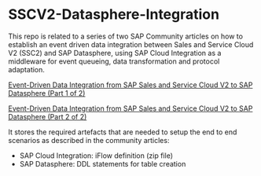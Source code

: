 # SSCV2-Datasphere-Integration
This repo is related to a series of two SAP Community articles on how to establish an event driven data integration between Sales and Service Cloud V2 (SSC2) and SAP Datasphere, using SAP Cloud Integration as a middleware for event queueing, data transformation and protocol adaptation. 

[Event-Driven Data Integration from SAP Sales and Service Cloud V2 to SAP Datasphere (Part 1 of 2)](https://community.sap.com/t5/crm-and-cx-blogs-by-sap/event-driven-data-integration-from-sap-sales-and-service-cloud-v2-to-sap/ba-p/14003914)

[Event-Driven Data Integration from SAP Sales and Service Cloud V2 to SAP Datasphere (Part 2 of 2)](https://community.sap.com/t5/crm-and-cx-blogs-by-sap/event-driven-data-integration-from-sap-sales-and-service-cloud-v2-to-sap/ba-p/14046866)

It stores the required artefacts that are needed to setup the end to end scenarios as described in the community articles:
* SAP Cloud Integration: iFlow definition (zip file)
* SAP Datasphere: DDL statements for table creation
